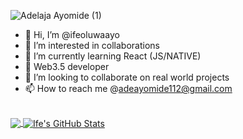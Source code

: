 ![Adelaja Ayomide (1)](https://user-images.githubusercontent.com/79877061/167032856-013d0be9-6017-468b-8f15-106e6f26965c.png)

- 👋 Hi, I’m @ifeoluwaayo
- 👀 I’m interested in collaborations
- 🌱 I’m currently learning React (JS/NATIVE)
- 🚀 Web3.5 developer
- 💞️ I’m looking to collaborate on real world projects
- 📫 How to reach me @adeayomide112@gmail.com
<br>

<!-- ![Anurag's GitHub stats](https://github-readme-stats.vercel.app/api?username=ifeoluwaayo&show_icons=true)

[![Readme Card](https://github-readme-stats.vercel.app/api/pin/?username=ifeoluwaayo&repo=Instagram-clone)](https://github.com/ifeoluwaayo/instagram-clone)

[![Readme Card](https://github-readme-stats.vercel.app/api/pin/?username=ifeoluwaayo&repo=Phaser-game-web3)](https://github.com/ifeoluwaayo/phaser-game-web3) -->

<a href="https://github.com/ifeoluwaayo">
  <img align="center" src="https://github-readme-stats.vercel.app/api/top-langs/?username=ifeoluwaayo&hide=java,html,tex&title_color=ffffff&text_color=c9cacc&icon_color=2bbc8a&bg_color=1d1f21&langs_count=3" />
</a>
<a href="https://github.com/ifeoluwaayo">
  <img align="center" src="https://github-readme-stats.vercel.app/api?username=ifeoluwaayo&show_icons=true&line_height=27&count_private=true                 &title_color=ffffff&text_color=c9cacc&icon_color=2bbc8a&bg_color=1d1f21" 
       alt="Ife's GitHub Stats" />
</a>

<!-- <a href="https://github.com/ifeoluwaayo/instagram-clone">
  <img align="center" src="https://github-readme-stats.vercel.app/api/pin/?username=ifeoluwaayo&repo=https://github.com/ifeoluwaayo/instagram-clone/>
</a>


<a href="https://github.com/ifeoluwaayo/phaser-game-web3">
  <img align="center" src="https://github-readme-stats.vercel.app/api/pin/?username=ifeoluwaayo&repo=https://github.com/ifeoluwaayo/phaser-game-web3&title_color=ffffff&text_color=c9cacc&icon_color=2bbc8a&bg_color=1d1f21" />
</a> -->

<!---
ifeoluwaayo/ifeoluwaayo is a ✨ special ✨ repository because its `README.md` (this file) appears on your GitHub profile.
You can click the Preview link to take a look at your changes.
--->

<!-- <h3>Hi! 👋<br>I'm Adelaja Ayomide <br>a Front-end developer and ML Enthusiast.</h3>
<h6>I love building web and mobile applications using react (js/native). You can view my <a href="https://stephenajulu.com/portfolio">portfolio</a> here.<br>I am an entry level developer, but have a lot of unofficial qualifications 👀 that would make me fit for your job 🚀.<br>contact me below ↴

<h4> <a href="https://stephenajulu.com/links">contact me</a></h4> -->



